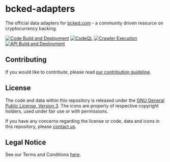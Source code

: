 # bcked-adapters

The official data adapters for [bcked.com](https://bcked.com/) - a community driven resource on cryptocurrency backing.

[![Code Build and Deployment](https://github.com/bcked/bcked-adapters/actions/workflows/build.yml/badge.svg)](https://github.com/bcked/bcked-adapters/actions/workflows/build.yml)
[![CodeQL](https://github.com/bcked/bcked-adapters/actions/workflows/codeql-analysis.yml/badge.svg)](https://github.com/bcked/bcked-adapters/actions/workflows/codeql-analysis.yml)
[![Crawler Execution](https://github.com/bcked/bcked-adapters/actions/workflows/crawler.yml/badge.svg)](https://github.com/bcked/bcked-adapters/actions/workflows/crawler.yml)
[![API Build and Deployment](https://github.com/bcked/bcked-adapters/actions/workflows/api.yml/badge.svg)](https://github.com/bcked/bcked-adapters/actions/workflows/api.yml)

## Contributing

If you would like to contribute, please read [our contribution guideline](CONTRIBUTING.md).

## License

The code and data within this repository is released under the [GNU General Public License, Version 3](LICENSE).
The icons are property of respective copyright holders, used under fair use or with permissions.

If you have any concerns regarding the license or code, data and icons in this repository,
please [contact us](mailto:contact@bcked.com).

## Legal Notice

See our Terms and Conditions [here](LEGAL_NOTICE.md).
